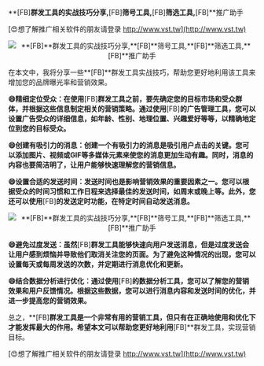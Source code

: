 **[FB]**群发工具的实战技巧分享,**[FB]**筛号工具,**[FB]**筛选工具,**[FB]**推广助手

[😍想了解推广相关软件的朋友请登录 http://www.vst.tw](http://www.vst.tw)

 <center><img src="https://vst.tw/MP4/tuiguang/png/2.png" alt="**[FB]**群发工具的实战技巧分享,**[FB]**筛号工具,**[FB]**筛选工具,**[FB]**推广助手"></center>

在本文中，我将分享一些**[FB]**群发工具实战技巧，帮助您更好地利用该工具来增加您的品牌曝光率和营销效果。

**😄精细定位受众：在使用**[FB]**群发工具之前，要先确定您的目标市场和受众群体，并根据这些信息制定相关的营销策略。通过使用**[FB]**的广告管理工具，您可以设置广告受众的详细信息，如年龄、性别、地理位置、兴趣爱好等等，以精确地定位到您的目标受众。**

**😄创建有吸引力的消息：创建一个有吸引力的消息是吸引用户点击的关键。您可以添加图片、视频或GIF等多媒体元素来使您的消息更加生动有趣。同时，消息的内容也要简洁明了，让用户能够快速理解您的营销信息。**

**😄设置合适的发送时间：发送时间也是影响营销效果的重要因素之一。您可以根据受众的时间习惯和工作日程来选择最佳的发送时间，如周末或晚上等。此外，您还可以使用**[FB]**的发送定时功能，在特定时间自动发送消息。**

 <center><img src="https://vst.tw/MP4/tuiguang/png/0.png" alt="**[FB]**群发工具的实战技巧分享,**[FB]**筛号工具,**[FB]**筛选工具,**[FB]**推广助手"></center>

**😄避免过度发送：虽然**[FB]**群发工具能够快速向用户发送消息，但是过度发送会让用户感到烦恼并导致他们取消关注您的页面。为了避免这种情况的出现，您可以设置每天或每周发送的次数，并定期进行消息优化和更新。**

**😄结合数据分析进行优化：通过使用**[FB]**的数据分析工具，您可以了解您的营销效果和用户反馈情况。根据这些数据，您可以进行消息内容和发送时间的优化，并进一步提高您的营销效果。**

总之，**[FB]**群发工具是一个非常有用的营销工具，但只有在正确地使用和优化下才能发挥最大的作用。希望本文可以帮助您更好地利用**[FB]**群发工具，实现营销目标。

[😍想了解推广相关软件的朋友请登录 http://www.vst.tw](http://www.vst.tw)




